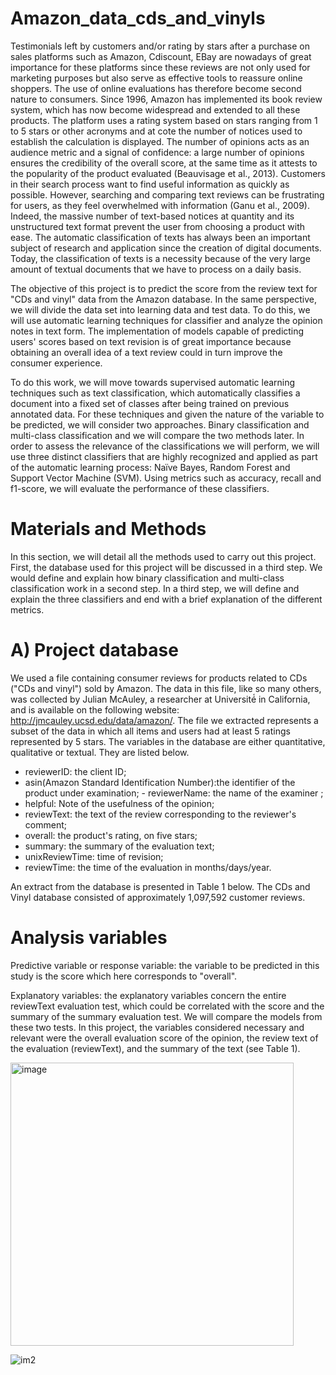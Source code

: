 # Amazon_data_cds_and_vinyls

Testimonials left by customers and/or rating by stars after a purchase on sales platforms such as Amazon, Cdiscount, EBay are nowadays of great importance for these platforms since these reviews are not only used for marketing purposes but also serve as effective tools to reassure online shoppers. The use of online evaluations has therefore become second nature to consumers. Since 1996, Amazon has implemented its book review system, which has now become widespread and extended to all these products. The platform uses a rating system based on stars ranging from 1 to 5 stars or other acronyms and at cote the number of notices used to establish the calculation is displayed. The number of opinions acts as an audience metric and a signal of confidence: a large number of opinions ensures the credibility of the overall score, at the same time as it attests to the popularity of the product evaluated (Beauvisage et al., 2013). Customers in their search process want to find useful information as quickly as possible. However, searching and comparing text reviews can be frustrating for users, as they feel overwhelmed with information (Ganu et al., 2009). Indeed, the massive number of text-based notices at quantity and its unstructured text format prevent the user from choosing a product with ease. The automatic classification of texts has always been an important subject of research and application since the creation of digital documents. Today, the classification of texts is a necessity because of the very large amount of textual documents that we have to process on a daily basis.

The objective of this project is to predict the score from the review text for "CDs and vinyl" data from the Amazon database. In the same perspective, we will divide the data set into learning data and test data. To do this, we will use automatic learning techniques for classifier and analyze the opinion notes in text form. The implementation of models capable of predicting users' scores based on text revision is of great importance because obtaining an overall idea of a text review could in turn improve the consumer experience.

To do this work, we will move towards supervised automatic learning techniques such as text classification, which automatically classifies a document into a fixed set of classes after being trained on previous annotated data. For these techniques and given the nature of the variable to be predicted, we will consider two approaches. Binary classification and multi-class classification and we will compare the two methods later. In order to assess the relevance of the classifications we will perform, we will use three distinct classifiers that are highly recognized and applied as part of the automatic learning process: Naïve Bayes, Random Forest and Support Vector Machine (SVM). Using metrics such as accuracy, recall and f1-score, we will evaluate the performance of these classifiers.

# Materials and Methods

In this section, we will detail all the methods used to carry out this project. First, the database used for this project will be discussed in a third step. We would define and explain how binary classification and multi-class classification work in a second step. In a third step, we will define and explain the three classifiers and end with a brief explanation of the different metrics.


# A) Project database

We used a file containing consumer reviews for products related to CDs ("CDs and vinyl") sold by Amazon. The data in this file, like so many others, was collected by Julian McAuley, a researcher at Université́ in California, and is available on the following website: http://jmcauley.ucsd.edu/data/amazon/. The file we extracted represents a subset of the data in which all items and users had at least 5 ratings represented by 5 stars. The variables in the database are either quantitative, qualitative or textual. They are listed below.

- reviewerID: the client ID;
- asin(Amazon Standard Identification Number):the identifier of the product under examination; - reviewerName: the name of the examiner ;
- helpful: Note of the usefulness of the opinion;
- reviewText: the text of the review corresponding to the reviewer's comment;
- overall: the product's rating, on five stars;
- summary: the summary of the evaluation text;
- unixReviewTime: time of revision;
- reviewTime: the time of the evaluation in months/days/year.

An extract from the database is presented in Table 1 below. The CDs and Vinyl database consisted of approximately 1,097,592 customer reviews.

# Analysis variables

Predictive variable or response variable: the variable to be predicted in this study is the score
which here corresponds to "overall".

Explanatory variables: the explanatory variables concern the entire reviewText evaluation test, which could be correlated with the score and the summary of the summary evaluation test. We will compare the models from these two tests. In this project, the variables considered necessary and relevant were the overall evaluation score of the opinion, the review text of the evaluation (reviewText), and the summary of the text (see Table 1).

<img width="453" alt="image" src="https://user-images.githubusercontent.com/50669298/58752676-7d6fc480-84b3-11e9-9584-a6914da9f136.png">

![im2](https://user-images.githubusercontent.com/50669298/58752778-10f5c500-84b5-11e9-8c3d-a61a2333023b.png)
